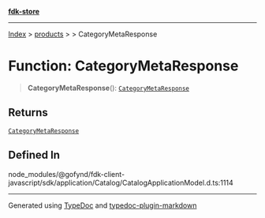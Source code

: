 [**fdk-store**](../../../README.md)
***

[Index](../../../API.md) > [products](../../README.md) > [<internal>](../README.md) > CategoryMetaResponse

# Function: CategoryMetaResponse

> **CategoryMetaResponse**(): [`CategoryMetaResponse`](../type-aliases/type-alias.CategoryMetaResponse.md)

## Returns

[`CategoryMetaResponse`](../type-aliases/type-alias.CategoryMetaResponse.md)

## Defined In

node\_modules/@gofynd/fdk-client-javascript/sdk/application/Catalog/CatalogApplicationModel.d.ts:1114

***
Generated using [TypeDoc](https://typedoc.org/) and [typedoc-plugin-markdown](https://www.npmjs.com/package/typedoc-plugin-markdown)
